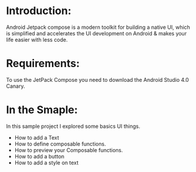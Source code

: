 # Introduction:
Android Jetpack compose is a modern toolkit for building a native UI, which is simplified and accelerates the UI development on Android & makes your life easier with less code.

# Requirements:
To use the JetPack Compose you need to download the Android Studio 4.0 Canary.

# In the Smaple:
In this sample project I explored some basics UI things.
* How to add a Text
* How to define composable functions. 
* How to preview your Composable functions.
* How to add a button
* How to add a style on text


